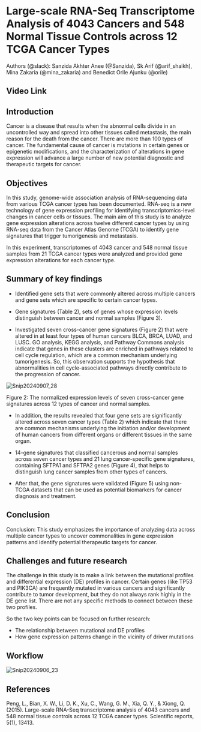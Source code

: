 
# Large-scale RNA-Seq Transcriptome Analysis of 4043 Cancers and 548 Normal Tissue Controls across 12 TCGA Cancer Types


Authors (@slack): Sanzida Akhter Anee (@Sanzida), Sk Arif (@arif_shaikh), Mina Zakaria (@mina_zakaria) and Benedict Orile Ajunku (@orile)


## Video Link

## Introduction

Cancer is a disease that results when the abnormal cells divide in an uncontrolled way and spread into other tissues called metastasis, the main reason for the death from the cancer. There are more than 100 types of cancer. The fundamental cause of cancer is mutations in certain genes or epigenetic modifications, and the characterization of alterations in gene expression will advance a large number of new potential diagnostic and therapeutic targets for cancer. 

## Objectives

In this study, genome-wide association analysis of RNA-sequencing data from various TCGA cancer types has been documented. RNA-seq is a new technology of gene expression profiling for identifying transcriptomics-level changes in cancer cells or tissues. The main aim of this study is to analyze gene expression alterations across twelve different cancer types by using RNA-seq data from the Cancer Atlas Genome (TCGA) to identify gene signatures that trigger tumorigenesis and metastasis. 

In this experiment,  transcriptomes of 4043 cancer and 548 normal tissue samples from 21 TCGA cancer types were analyzed and provided gene expression alterations for each cancer type. 

## Summary of key findings

- Identified gene sets that were commonly altered across multiple cancers and gene sets which are specific to certain cancer types.

- Gene signatures (Table 2), sets of genes whose expression levels distinguish between cancer and normal samples (Figure 3).

- Investigated seven cross-cancer gene signatures (Figure 2) that were altered in at least four types of human cancers BLCA, BRCA, LUAD, and LUSC. GO analysis, KEGG analysis, and Pathway Commons analysis indicate that genes in these clusters are enriched in pathways related to cell cycle regulation, which are a common mechanism underlying tumorigenesis. So, this observation supports the hypothesis that abnormalities in cell cycle-associated pathways directly contribute to the progression of cancer.
  
![Snip20240907_28](https://github.com/user-attachments/assets/83b5152c-02e7-4a76-8308-339f42caed65)

  


Figure 2: The normalized expression levels of seven cross-cancer gene signatures across 12 types of cancer and normal samples.

- In addition, the results revealed that four gene sets are significantly altered across seven cancer types (Table 2) which indicate that there are common mechanisms underlying the initiation and/or development of human cancers from different organs or different tissues in the same organ.

-  14-gene signatures that classified cancerous and normal samples across seven cancer types and 21 lung cancer-specific gene signatures, containing SFTPA1 and SFTPA2 genes (Figure 4), that helps to distinguish lung cancer samples from other types of cancers. 

- After that, the gene signatures were validated (Figure 5) using non-TCGA datasets that can be used as potential biomarkers for cancer diagnosis and treatment.




## Conclusion

Conclusion: This study emphasizes the importance of analyzing data across multiple cancer types to uncover commonalities in gene expression patterns and identify potential therapeutic targets for cancer.


## Challenges  and future research

The challenge in this study is to make a link between the mutational profiles and differential expression (DE) profiles in cancer. Certain genes (like TP53 and PIK3CA) are frequently mutated in various cancers and significantly contribute to tumor development, but they do not always rank highly in the DE gene list. There are not any specific methods to connect between these two profiles.

So the two key points can be focused on further research:

  - The relationship between mutational and DE profiles
 - How gene expression patterns change in the vicinity of driver mutations

## Workflow

![Snip20240906_23](https://github.com/user-attachments/assets/9ce59f24-eb50-4f70-bd24-d6c03965307d)


## References

Peng, L., Bian, X. W., Li, D. K., Xu, C., Wang, G. M., Xia, Q. Y., & Xiong, Q. (2015). Large-scale RNA-Seq transcriptome analysis of 4043 cancers and 548 normal tissue controls across 12 TCGA cancer types. Scientific reports, 5(1), 13413.

